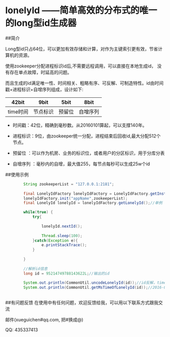 
# lonelyId  ——简单高效的分布式的唯一的long型id生成器

##简介

Long型id只占64位，可以更加有效存储和计算，对作为主键索引更有效，节省计算机的资源。

使用zookeeper分配进程标识id后,不需要远程调用，可以直接在本地生成id， 没有存在单点故障，时延高的问题。

而且生成的id满足唯一性、时间相关、粗略有序、可反解、可制造特性。id由时间戳+进程标识+自增序列组成，设计如下:


| 42bit      |  9bit     | 5bit   |   8bit   |
|:----------:|:---------:|:------:|:--------:|
| time时间   | 节点标识  | 预留位 | 自增序列 |



* 时间戳：42位，精确到毫秒数。从20160101算起，可以支撑140年。

* 进程标识：9位，由zookeeper统一分配，进程结束后回收id,最大分配512个节点。

* 预留位 ：可以作为机房、业务的标识位，或者用户的分区标识，用于分库分表

* 自增序列 ：毫秒内的自增，最大值255，每节点每秒可以生成25w个id



##使用示例
    
```java
        String zookeeperList = "127.0.0.1:2181";
		
		final LonelyIdFactory lonelyIdFactory = LonelyIdFactory.getInstance();
		lonelyIdFactory.init("appName",zookeeperList);
		final LonelyId lonelyId = lonelyIdFactory.getLonelyId();//单例

		while(true) {  
			try{
			
				lonelyId.nextId();
				
				Thread.sleep(100);
			}catch(Exception e){
				e.printStackTrace();
			}
			
        }
		
		//解析id信息
		long id = 95214749788143622L;//输出的id
		
		System.out.println(CommonUtil.uncodeLonelyId(id));//id反解，time时间戳-节点标识-预留位-毫秒内自增
		System.out.println(CommonUtil.getMsTimeOfLonelyId(id));//2016-09-19 17:49:25:354
		
```

##有问题反馈
在使用中有任何问题，欢迎反馈给我，可以用以下联系方式跟我交流

邮件(xueguichen#qq.com, 把#换成@)

QQ: 435337413